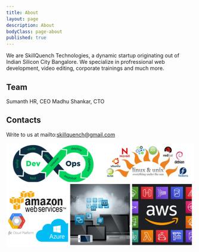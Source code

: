 ```yaml
---
title: About
layout: page
description: About
bodyClass: page-about
published: true
---
```


We are SkillQuench Technologies, a dynamic startup originating out of Indian Silicon City Bangalore. We specialize in profressional web development, video editing, corporate trainings and much more.

## Team
Sumanth HR, CEO
Madhu Shankar, CTO

## Contacts
Write to us at mailto:skillquench@gmail.com

![Accounting Services](/images/thom-holmes-Lrfw0U_o9I0-unsplash.jpg)


